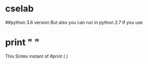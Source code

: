# cselab

##python 3.6 version 
But also you can run in python 2.7 
If you use 
# print " " 
This Sintex instant of 
#print ( )
